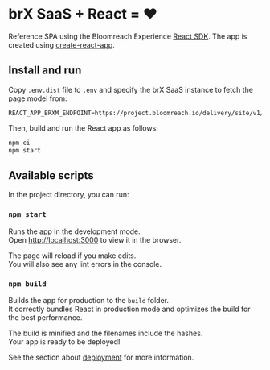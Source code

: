 # brX SaaS + React = ♥️

Reference SPA using the Bloomreach Experience [React SDK](https://www.npmjs.com/package/@bloomreach/react-sdk).
The app is created using [create-react-app](https://github.com/facebook/create-react-app).

## Install and run

Copy `.env.dist` file to `.env` and specify the brX SaaS instance to fetch the page model from:
```
REACT_APP_BRXM_ENDPOINT=https://project.bloomreach.io/delivery/site/v1/channels/brxsaas/pages
```

Then, build and run the React app as follows:

```bash
npm ci
npm start
```

## Available scripts

In the project directory, you can run:

### `npm start`

Runs the app in the development mode.<br>
Open <http://localhost:3000> to view it in the browser.

The page will reload if you make edits.<br>
You will also see any lint errors in the console.

### `npm build`

Builds the app for production to the `build` folder.<br>
It correctly bundles React in production mode and optimizes the build for the best performance.

The build is minified and the filenames include the hashes.<br>
Your app is ready to be deployed!

See the section about [deployment](https://facebook.github.io/create-react-app/docs/deployment) for more information.
